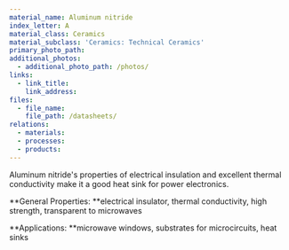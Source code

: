 ```yaml
---
material_name: Aluminum nitride
index_letter: A
material_class: Ceramics
material_subclass: 'Ceramics: Technical Ceramics'
primary_photo_path:
additional_photos:
  - additional_photo_path: /photos/
links:
  - link_title:
    link_address:
files:
  - file_name:
    file_path: /datasheets/
relations:
  - materials:
  - processes:
  - products:
---
```



Aluminum nitride's properties of electrical insulation and excellent thermal conductivity make it a good heat sink for power electronics.

**General Properties:&nbsp;**electrical insulator, thermal conductivity, high strength, transparent to microwaves&nbsp;

**Applications:&nbsp;**microwave windows, substrates for microcircuits, heat sinks
